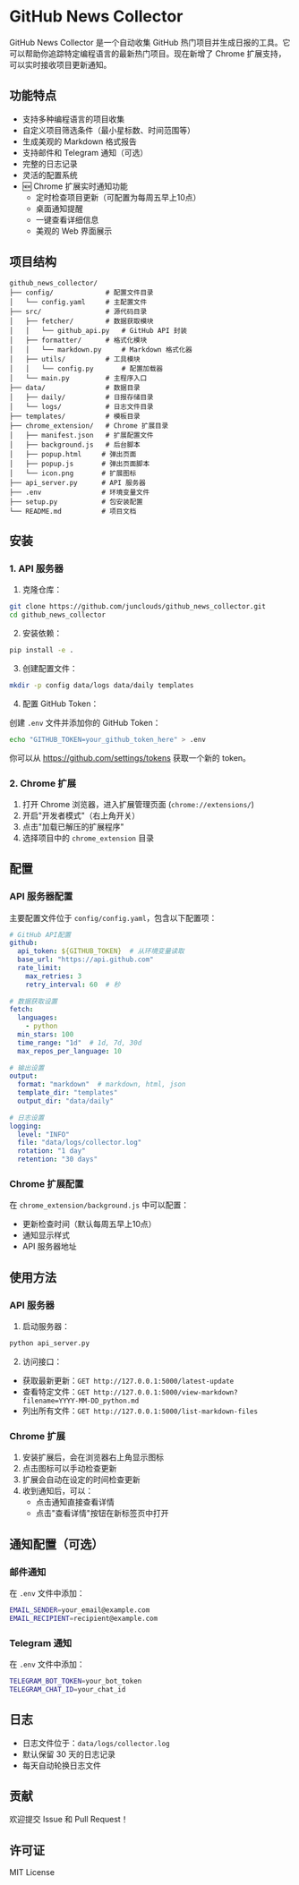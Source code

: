 # GitHub News Collector

GitHub News Collector 是一个自动收集 GitHub 热门项目并生成日报的工具。它可以帮助你追踪特定编程语言的最新热门项目。现在新增了 Chrome 扩展支持，可以实时接收项目更新通知。

## 功能特点

- 支持多种编程语言的项目收集
- 自定义项目筛选条件（最小星标数、时间范围等）
- 生成美观的 Markdown 格式报告
- 支持邮件和 Telegram 通知（可选）
- 完整的日志记录
- 灵活的配置系统
- 🆕 Chrome 扩展实时通知功能
  - 定时检查项目更新（可配置为每周五早上10点）
  - 桌面通知提醒
  - 一键查看详细信息
  - 美观的 Web 界面展示

## 项目结构

```
github_news_collector/
├── config/             # 配置文件目录
│   └── config.yaml     # 主配置文件
├── src/                # 源代码目录
│   ├── fetcher/        # 数据获取模块
│   │   └── github_api.py   # GitHub API 封装
│   ├── formatter/      # 格式化模块
│   │   └── markdown.py     # Markdown 格式化器
│   ├── utils/          # 工具模块
│   │   └── config.py       # 配置加载器
│   └── main.py         # 主程序入口
├── data/               # 数据目录
│   ├── daily/          # 日报存储目录
│   └── logs/           # 日志文件目录
├── templates/          # 模板目录
├── chrome_extension/   # Chrome 扩展目录
│   ├── manifest.json   # 扩展配置文件
│   ├── background.js   # 后台脚本
│   ├── popup.html     # 弹出页面
│   ├── popup.js       # 弹出页面脚本
│   └── icon.png       # 扩展图标
├── api_server.py      # API 服务器
├── .env               # 环境变量文件
├── setup.py           # 包安装配置
└── README.md          # 项目文档
```

## 安装

### 1. API 服务器

1. 克隆仓库：
```bash
git clone https://github.com/junclouds/github_news_collector.git
cd github_news_collector
```

2. 安装依赖：
```bash
pip install -e .
```

3. 创建配置文件：
```bash
mkdir -p config data/logs data/daily templates
```

4. 配置 GitHub Token：

创建 `.env` 文件并添加你的 GitHub Token：
```bash
echo "GITHUB_TOKEN=your_github_token_here" > .env
```

你可以从 https://github.com/settings/tokens 获取一个新的 token。

### 2. Chrome 扩展

1. 打开 Chrome 浏览器，进入扩展管理页面 (`chrome://extensions/`)
2. 开启"开发者模式"（右上角开关）
3. 点击"加载已解压的扩展程序"
4. 选择项目中的 `chrome_extension` 目录

## 配置

### API 服务器配置

主要配置文件位于 `config/config.yaml`，包含以下配置项：

```yaml
# GitHub API配置
github:
  api_token: ${GITHUB_TOKEN}  # 从环境变量读取
  base_url: "https://api.github.com"
  rate_limit:
    max_retries: 3
    retry_interval: 60  # 秒
    
# 数据获取设置
fetch:
  languages:
    - python
  min_stars: 100
  time_range: "1d"  # 1d, 7d, 30d
  max_repos_per_language: 10
  
# 输出设置
output:
  format: "markdown"  # markdown, html, json
  template_dir: "templates"
  output_dir: "data/daily"
  
# 日志设置
logging:
  level: "INFO"
  file: "data/logs/collector.log"
  rotation: "1 day"
  retention: "30 days"
```

### Chrome 扩展配置

在 `chrome_extension/background.js` 中可以配置：
- 更新检查时间（默认每周五早上10点）
- 通知显示样式
- API 服务器地址

## 使用方法

### API 服务器

1. 启动服务器：
```bash
python api_server.py
```

2. 访问接口：
- 获取最新更新：`GET http://127.0.0.1:5000/latest-update`
- 查看特定文件：`GET http://127.0.0.1:5000/view-markdown?filename=YYYY-MM-DD_python.md`
- 列出所有文件：`GET http://127.0.0.1:5000/list-markdown-files`

### Chrome 扩展

1. 安装扩展后，会在浏览器右上角显示图标
2. 点击图标可以手动检查更新
3. 扩展会自动在设定的时间检查更新
4. 收到通知后，可以：
   - 点击通知直接查看详情
   - 点击"查看详情"按钮在新标签页中打开

## 通知配置（可选）

### 邮件通知

在 `.env` 文件中添加：
```bash
EMAIL_SENDER=your_email@example.com
EMAIL_RECIPIENT=recipient@example.com
```

### Telegram 通知

在 `.env` 文件中添加：
```bash
TELEGRAM_BOT_TOKEN=your_bot_token
TELEGRAM_CHAT_ID=your_chat_id
```

## 日志

- 日志文件位于：`data/logs/collector.log`
- 默认保留 30 天的日志记录
- 每天自动轮换日志文件

## 贡献

欢迎提交 Issue 和 Pull Request！

## 许可证

MIT License

